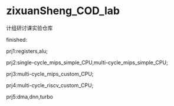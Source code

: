 # zixuanSheng_COD_lab
计组研讨课实验仓库

finished:

prj1:registers,alu;

prj2:single-cycle_mips_simple_CPU,multi-cycle_mips_simple_CPU;

prj3:multi-cycle_mips_custom_CPU;

prj4:multi-cycle_riscv_custom_CPU;

prj5:dma,dnn,turbo

